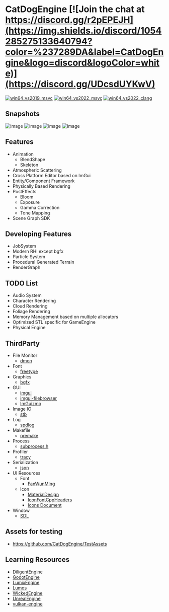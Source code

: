 # CatDogEngine [![Join the chat at https://discord.gg/r2pEPEJH](https://img.shields.io/discord/1054285275133640794?color=%237289DA&label=CatDogEngine&logo=discord&logoColor=white)](https://discord.gg/UDcsdUYKwV)

[![win64_vs2019_msvc](https://github.com/CatDogEngine/CatDogEngine/actions/workflows/win64_vs2019_msvc.yml/badge.svg?branch=main)](https://github.com/CatDogEngine/CatDogEngine/actions/workflows/win64_vs2019_msvc.yml)
[![win64_vs2022_msvc](https://github.com/CatDogEngine/CatDogEngine/actions/workflows/win64_vs2022_msvc.yml/badge.svg?branch=main)](https://github.com/CatDogEngine/CatDogEngine/actions/workflows/win64_vs2022_msvc.yml)
[![win64_vs2022_clang](https://github.com/CatDogEngine/CatDogEngine/actions/workflows/win64_vs2022_clang.yml/badge.svg?branch=main)](https://github.com/CatDogEngine/CatDogEngine/actions/workflows/win64_vs2022_clang.yml)

## Snapshots
![image](https://github.com/CatDogEngine/CatDogEngine/assets/75730859/52ffa26b-6cc7-441a-8441-513ca11b9813)
![image](https://github.com/CatDogEngine/CatDogEngine/assets/75730859/6a383b35-a1cd-45fd-98bb-a1d14709cc3e)
![image](https://github.com/CatDogEngine/CatDogEngine/assets/75730859/bdeb4f25-fe78-4aca-92ca-8cd39022e194)
![image](https://github.com/CatDogEngine/CatDogEngine/assets/75730859/22da0826-baaa-47e2-b1b2-e49954345fbe)

## Features

* Animation
  * BlendShape
  * Skeleton
* Atmospheric Scattering
* Cross Platform Editor based on ImGui
* Entity/Component Framework
* Physically Based Rendering
* PostEffects
   * Bloom
   * Exposure
   * Gamma Correction
   * Tone Mapping
* Scene Graph SDK

## Developing Features

* JobSystem
* Modern RHI except bgfx
* Particle System
* Procedural Generated Terrain
* RenderGraph

## TODO List

* Audio System
* Character Rendering
* Cloud Rendering
* Foliage Rendering
* Memory Management based on multiple allocators
* Optimized STL specific for GameEngine
* Physical Engine

## ThirdParty

* File Monitor
  * [dmon](https://github.com/septag/dmon)
* Font
  * [freetype](https://github.com/freetype/freetype)
* Graphics
  * [bgfx](https://github.com/bkaradzic/bgfx)
* GUI
  * [imgui](https://github.com/ocornut/imgui)
  * [imgui-filebrowser](https://github.com/AirGuanZ/imgui-filebrowser)
  * [ImGuizmo](https://github.com/CedricGuillemet/ImGuizmo)
* Image IO
  * [stb](https://github.com/nothings/stb)
* Log
  * [spdlog](https://github.com/gabime/spdlog)
* Makefile
  * [premake](https://github.com/premake/premake-core)
* Process
  * [subprocess.h](https://github.com/sheredom/subprocess.h)
* Profiler
  * [tracy](https://github.com/wolfpld/tracy)
* Serialization
  * [json](https://github.com/nlohmann/json)
* UI Resources
  * Font
    * [FanWunMing](https://github.com/ayaka14732/FanWunMing)
  * Icon
    * [MaterialDesign](https://github.com/Templarian/MaterialDesign)
    * [IconFontCppHeaders](https://github.com/juliettef/IconFontCppHeaders)
    * [Icons Document](https://pictogrammers.com/library/mdi/)
* Window
  * [SDL](https://github.com/libsdl-org/SDL)

## Assets for testing

* https://github.com/CatDogEngine/TestAssets

## Learning Resources

* [DiligentEngine](https://github.com/DiligentGraphics/DiligentEngine)
* [GodotEngine](https://github.com/godotengine/godot)
* [LumixEngine](https://github.com/nem0/LumixEngine)
* [Lumos](https://github.com/jmorton06/Lumos)
* [WickedEngine](https://github.com/turanszkij/WickedEngine)
* [UnrealEngine](https://github.com/EpicGames/UnrealEngine)
* [vulkan-engine](https://github.com/Division/vulkan-engine)
